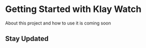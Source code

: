 # Getting Started with Klay Watch

About this project and how to use it is coming soon

## Stay Updated

